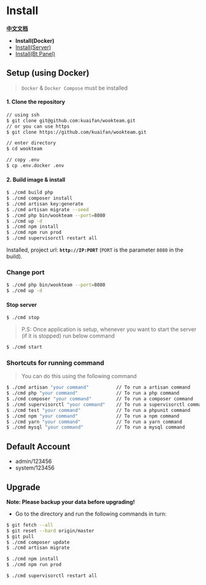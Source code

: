 # Install

**[中文文档](../DOCKER.md)**

- **Install(Docker)**
- [Install(Server)](SERVER.md)
- [Install(Bt Panel)](../BT.md)

## Setup (using Docker)

> `Docker` & `Docker Compose` must be installed

#### 1. Clone the repository

```bash
// using ssh
$ git clone git@github.com:kuaifan/wookteam.git
// or you can use https
$ git clone https://github.com/kuaifan/wookteam.git

// enter directory
$ cd wookteam

// copy .env
$ cp .env.docker .env
```

#### 2. Build image & install

```bash
$ ./cmd build php
$ ./cmd composer install
$ ./cmd artisan key:generate
$ ./cmd artisan migrate --seed
$ ./cmd php bin/wookteam --port=8080
$ ./cmd up -d
$ ./cmd npm install
$ ./cmd npm run prod
$ ./cmd supervisorctl restart all
```

Installed, project url: **`http://IP:PORT`** (`PORT` is the parameter `8080` in the build).

### Change port

```bash
$ ./cmd php bin/wookteam --port=8080
$ ./cmd up -d
```

#### Stop server

```bash
$ ./cmd stop
```

> P.S: Once application is setup, whenever you want to start the server (if it is stopped) run below command

```bash
$ ./cmd start
```

### Shortcuts for running command

> You can do this using the following command

```bash
$ ./cmd artisan "your command"          // To run a artisan command
$ ./cmd php "your command"              // To run a php command
$ ./cmd composer "your command"         // To run a composer command
$ ./cmd supervisorctl "your command"    // To run a supervisorctl command
$ ./cmd test "your command"             // To run a phpunit command
$ ./cmd npm "your command"              // To run a npm command
$ ./cmd yarn "your command"             // To run a yarn command
$ ./cmd mysql "your command"            // To run a mysql command
```

## Default Account

- admin/123456
- system/123456

## Upgrade

**Note: Please backup your data before upgrading!**

- Go to the directory and run the following commands in turn:

```bash
$ git fetch --all
$ git reset --hard origin/master
$ git pull
$ ./cmd composer update
$ ./cmd artisan migrate

$ ./cmd npm install
$ ./cmd npm run prod

$ ./cmd supervisorctl restart all
```
